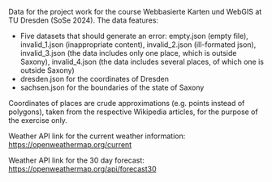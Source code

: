 Data for the project work for the course Webbasierte Karten und WebGIS at TU Dresden (SoSe 2024). The data features: 
* Five datasets that should generate an error: empty.json (empty file), invalid_1.json (inappropriate content), invalid_2.json (ill-formated json), invalid_3.json (the data includes only one place, which is outside Saxony), invalid_4.json (the data includes several places, of which one is outside Saxony)
* dresden.json for the coordinates of Dresden
* sachsen.json for the boundaries of the state of Saxony
  
Coordinates of places are crude approximations (e.g. points instead of polygons), taken from the respective Wikipedia articles, for the purpose of the exercise only.

Weather API link for the current weather information: https://openweathermap.org/current

Weather API link for the 30 day forecast: https://openweathermap.org/api/forecast30
